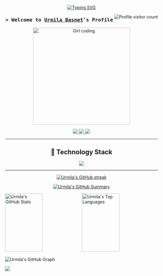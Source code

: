 <p align="center">
  <a href="https://github.com/Urmila111"><img src="https://readme-typing-svg.herokuapp.com?font=Fira+Code&pause=1000&color=F700FF&width=435&lines=Backend+Developer;Finance+%26+Cybersecurity+Enthusiast;AI+%7C+Quant+Learner;Aspiring+Financial+Engineer" alt="Typing SVG" /></a>
</p>

<a href="https://komarev.com/ghpvc/?username=Urmila111">
  <img align="right" src="https://komarev.com/ghpvc/?username=Urmila111&label=Visitors&color=F700FF&style=flat" alt="Profile visitor count" />
</a>

<!-- Intro -->
<h3 align="center">
        <samp>&gt; Welcome to 
                <b><a target="_blank" href="https://www.linkedin.com/in/urmila-basnet/">Urmila Basnet</a>'s Profile</b>
        </samp>
</h3>

<p align="center">
  <img src="https://media.giphy.com/media/RbDKaczqWovIugyJmW/giphy.gif" alt="Girl coding" width="320" />
</p>



<!-- Socials -->
<p align="center">
 <a href="https://www.linkedin.com/in/urmila-basnet/" target="_blank">
  <img src="https://img.shields.io/badge/LinkedIn-0077B5?style=for-the-badge&logo=linkedin&logoColor=white" />
 </a>
 <a href="https://twitter.com/_urmila_basnet" target="_blank">
  <img src="https://img.shields.io/badge/Twitter-1DA1F2?style=for-the-badge&logo=twitter&logoColor=white" />
 </a>
 <a href="https://www.facebook.com/urmila.basnet.71" target="_blank">
  <img src="https://img.shields.io/badge/Facebook-20BEFF?style=for-the-badge&logo=facebook&logoColor=white" />
 </a>
</p>

---

<h2 align="center">🧰 Technology Stack</h2>
<p align="center">
  <a href="https://skillicons.dev">
    <img src="https://skillicons.dev/icons?i=nodejs,express,mongodb,react,vercel,git,linux,python,typescript,docker,figma,postgresql,tailwind&perline=10" />
  </a>
</p>

---

<p align="center">
  <a href="https://github.com/Urmila111">
    <img src="https://github-readme-streak-stats.herokuapp.com/?user=Urmila111&theme=radical&border=7F3FBF&background=0D1117" alt="Urmila's GitHub streak" />
  </a>
</p>

<p align="center">
  <a href="https://github.com/Urmila111">
    <img src="https://github-profile-summary-cards.vercel.app/api/cards/profile-details?username=Urmila111&theme=radical" alt="Urmila's GitHub Summary" />
  </a>
</p>

<a>
  <a href="https://github.com/Urmila111"><img alt="Urmila's GitHub Stats" src="https://denvercoder1-github-readme-stats.vercel.app/api?username=Urmila111&show_icons=true&count_private=true&theme=react&border_color=7F3FBF&bg_color=0D1117&title_color=F85D7F&icon_color=F8D866" height="192px" width="49.5%" /></a>
  <a href="https://github.com/Urmila111"><img alt="Urmila's Top Languages" src="https://denvercoder1-github-readme-stats.vercel.app/api/top-langs/?username=Urmila111&langs_count=8&layout=compact&theme=react&border_color=7F3FBF&bg_color=0D1117&title_color=F85D7F&icon_color=F8D866" height="192px" width="49.5%" /></a>
  <br/>
</a>

![Urmila's GitHub Graph](https://github-readme-activity-graph.vercel.app/graph?username=Urmila111&custom_title=Urmila%20Basnet's%20GitHub%20Activity%20Graph&bg_color=0D1117&color=7F3FBF&line=7F3FBF&point=7F3FBF&area_color=FFFFFF&title_color=FFFFFF&area=true)

![](https://activity-graph.herokuapp.com/graph?username=Urmila111&custom_title=Urmila%27s%20Contribution%20Graph&theme=react-dark)

